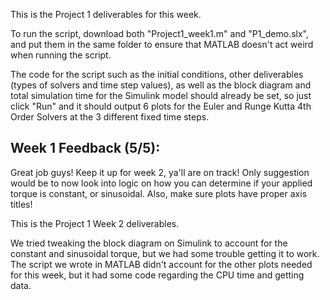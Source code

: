 This is the Project 1 deliverables for this week. 

To run the script, download both "Project1_week1.m" and "P1_demo.slx", and put them in the same folder to ensure that MATLAB doesn't act weird when running the script. 

The code for the script such as the initial conditions, other deliverables (types of solvers and time step values), as well as the block diagram and total simulation time for the Simulink model should already be set, so just click "Run" and it should output 6 plots for the Euler and Runge Kutta 4th Order Solvers at the 3 different fixed time steps. 

## Week 1 Feedback (5/5):
Great job guys! Keep it up for week 2, ya'll are on track! Only suggestion would be to now look into logic on how you can determine if your applied torque is constant, or sinusoidal. Also, make sure plots have proper axis titles!

This is the Project 1 Week 2 deliverables. 

We tried tweaking the block diagram on Simulink to account for the constant and sinusoidal torque, but we had some trouble getting it to work. The script we wrote in MATLAB didn't account for the other plots needed for this week, but it had some code regarding the CPU time and getting data.
